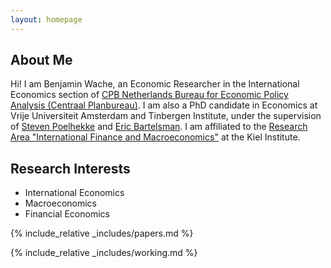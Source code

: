 ```yaml
---
layout: homepage
---
```


## About Me

 Hi! I am Benjamin Wache, an Economic Researcher in the International Economics section of [CPB Netherlands Bureau for Economic Policy Analysis (Centraal Planbureau)](https://www.cpb.nl/en). I am also a PhD candidate in Economics at Vrije Universiteit Amsterdam and Tinbergen Institute, under the supervision of [Steven Poelhekke](https://sites.google.com/site/stevenpoelhekke/) and [Eric Bartelsman](https://tinbergen.nl/person/59/eric-bartelsman). I am affiliated to the [Research Area "International Finance and Macroeconomics"](https://www.ifw-kiel.de/de/institut/forschungszentren/internationale-finanzmaerkte-und-makrooekonomie/) at the Kiel Institute.

## Research Interests

- International Economics
- Macroeconomics
- Financial Economics

{% include_relative _includes/papers.md %}

{% include_relative _includes/working.md %}
